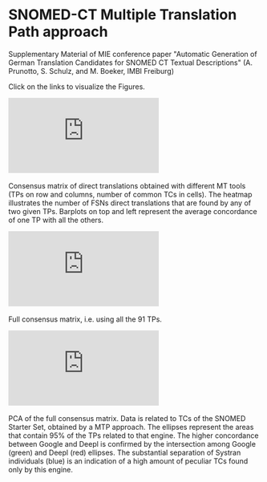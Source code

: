 # SNOMED-CT Multiple Translation Path approach
Supplementary Material of MIE conference paper "Automatic Generation of German Translation Candidates for SNOMED CT Textual Descriptions" (A. Prunotto, S. Schulz, and M. Boeker, IMBI Freiburg)

Click on the links to visualize the Figures.

![Supp. Fig. 1](https://github.com/andreaprunotto/SNOMED-CT-MTP/blob/main/Heatmap_engines-sources.pdf)

Consensus matrix of direct translations obtained with different MT tools (TPs on row and columns, number of common TCs in cells). The heatmap illustrates the number of FSNs direct translations that are found by any of two given TPs. Barplots on top and left represent the average concordance of one TP with all the others.

![Supp. Fig. 2](https://github.com/andreaprunotto/SNOMED-CT-MTP/blob/main/heatmap_overall_StarterSet.supplementary.1.pdf)

Full consensus matrix, i.e. using all the 91 TPs. 

![Supp. Fig. 3](https://github.com/andreaprunotto/SNOMED-CT-MTP/blob/main/PCA_overall.pdf)

PCA of the full consensus matrix. Data is related to TCs of the SNOMED Starter Set, obtained by a MTP approach. The ellipses represent the areas that contain 95% of the TPs related to that engine. The higher concordance between Google and Deepl is confirmed by the intersection among Google (green) and Deepl (red) ellipses. The substantial separation of Systran individuals (blue) is an indication of a high amount of peculiar TCs found only by this engine.

